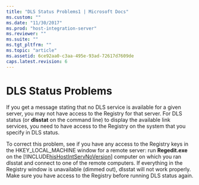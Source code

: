 ```yaml
---
title: "DLS Status Problems1 | Microsoft Docs"
ms.custom: ""
ms.date: "11/30/2017"
ms.prod: "host-integration-server"
ms.reviewer: ""
ms.suite: ""
ms.tgt_pltfrm: ""
ms.topic: "article"
ms.assetid: 6ce92aa0-c3aa-495e-93ad-72617d7609de
caps.latest.revision: 6
---
```

# DLS Status Problems
If you get a message stating that no DLS service is available for a given server, you may not have access to the Registry for that server. For DLS status (or **dlsstat** on the command line) to display the available link services, you need to have access to the Registry on the system that you specify in DLS status.  
  
 To correct this problem, see if you have any access to the Registry keys in the HKEY_LOCAL_MACHINE window for a remote server: run **Regedit.exe** on the [!INCLUDE[hisHostIntServNoVersion](../includes/hishostintservnoversion-md.md)] computer on which you ran dlsstat and connect to one of the remote computers. If everything in the Registry window is unavailable (dimmed out), dlsstat will not work properly. Make sure you have access to the Registry before running DLS status again.